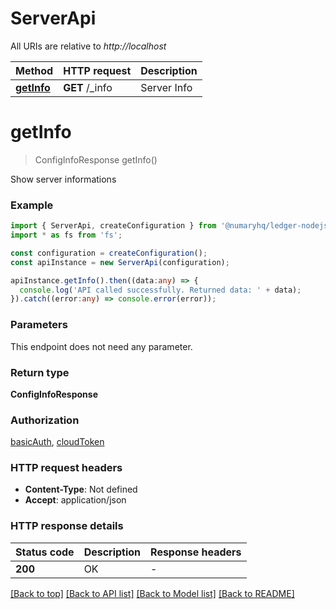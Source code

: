 # ServerApi

All URIs are relative to *http://localhost*

Method | HTTP request | Description
------------- | ------------- | -------------
[**getInfo**](ServerApi.md#getInfo) | **GET** /_info | Server Info


# **getInfo**
> ConfigInfoResponse getInfo()

Show server informations

### Example


```typescript
import { ServerApi, createConfiguration } from '@numaryhq/ledger-nodejs';
import * as fs from 'fs';

const configuration = createConfiguration();
const apiInstance = new ServerApi(configuration);

apiInstance.getInfo().then((data:any) => {
  console.log('API called successfully. Returned data: ' + data);
}).catch((error:any) => console.error(error));
```


### Parameters
This endpoint does not need any parameter.


### Return type

**ConfigInfoResponse**

### Authorization

[basicAuth](README.md#basicAuth), [cloudToken](README.md#cloudToken)

### HTTP request headers

 - **Content-Type**: Not defined
 - **Accept**: application/json


### HTTP response details
| Status code | Description | Response headers |
|-------------|-------------|------------------|
**200** | OK |  -  |

[[Back to top]](#) [[Back to API list]](README.md#documentation-for-api-endpoints) [[Back to Model list]](README.md#documentation-for-models) [[Back to README]](README.md)


